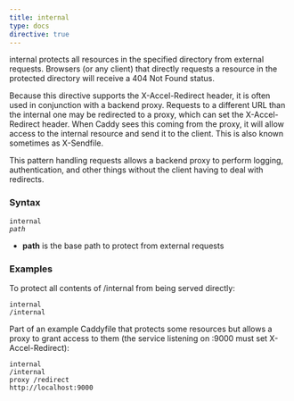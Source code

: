 ```yaml
---
title: internal
type: docs
directive: true
---
```


internal protects all resources in the specified directory from external requests. Browsers (or any client) that directly requests a resource in the protected directory will receive a 404 Not Found status.

Because this directive supports the X-Accel-Redirect header, it is often used in conjunction with a backend proxy. Requests to a different URL than the internal one may be redirected to a proxy, which can set the X-Accel-Redirect header. When Caddy sees this coming from the proxy, it will allow access to the internal resource and send it to the client. This is also known sometimes as X-Sendfile.

This pattern handling requests allows a backend proxy to perform logging, authentication, and other things without the client having to deal with redirects.

### Syntax

<code class="block"><span class="hl-directive">internal</span> <span class="hl-arg"><i>path</i></span></code>

*   **path** is the base path to protect from external requests

### Examples

To protect all contents of /internal from being served directly:

<code class="block"><span class="hl-directive">internal</span> <span class="hl-arg">/internal</span></code>

Part of an example Caddyfile that protects some resources but allows a proxy to grant access to them (the service listening on :9000 must set X-Accel-Redirect):

<code class="block"><span class="hl-directive">internal</span> <span class="hl-arg">/internal</span>
<span class="hl-directive">proxy</span>    <span class="hl-arg">/redirect http://<!-- -->localhost:9000</span></code>
